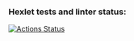 ### Hexlet tests and linter status:
[![Actions Status](https://github.com/khaustova/python-pytest-testing-project-79/workflows/hexlet-check/badge.svg)](https://github.com/khaustova/python-pytest-testing-project-79/actions)